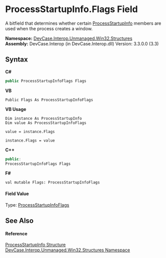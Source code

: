 # ProcessStartupInfo.Flags Field
 

A bitfield that determines whether certain <a href="T_DevCase_Interop_Unmanaged_Win32_Structures_ProcessStartupInfo">ProcessStartupInfo</a> members are used when the process creates a window.

**Namespace:**&nbsp;<a href="N_DevCase_Interop_Unmanaged_Win32_Structures">DevCase.Interop.Unmanaged.Win32.Structures</a><br />**Assembly:**&nbsp;DevCase.Interop (in DevCase.Interop.dll) Version: 3.3.0.0 (3.3)

## Syntax

**C#**<br />
``` C#
public ProcessStartupInfoFlags Flags
```

**VB**<br />
``` VB
Public Flags As ProcessStartupInfoFlags
```

**VB Usage**<br />
``` VB Usage
Dim instance As ProcessStartupInfo
Dim value As ProcessStartupInfoFlags

value = instance.Flags

instance.Flags = value
```

**C++**<br />
``` C++
public:
ProcessStartupInfoFlags Flags
```

**F#**<br />
``` F#
val mutable Flags: ProcessStartupInfoFlags
```


#### Field Value
Type: <a href="T_DevCase_Interop_Unmanaged_Win32_Enums_ProcessStartupInfoFlags">ProcessStartupInfoFlags</a>

## See Also


#### Reference
<a href="T_DevCase_Interop_Unmanaged_Win32_Structures_ProcessStartupInfo">ProcessStartupInfo Structure</a><br /><a href="N_DevCase_Interop_Unmanaged_Win32_Structures">DevCase.Interop.Unmanaged.Win32.Structures Namespace</a><br />